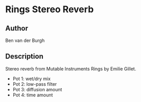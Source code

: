 # Rings Stereo Reverb

## Author

Ben van der Burgh

## Description

Stereo reverb from Mutable Instruments Rings by Emilie Gillet.

- Pot 1: wet/dry mix
- Pot 2: low-pass filter
- Pot 3: diffusion amount
- Pot 4: time amount
